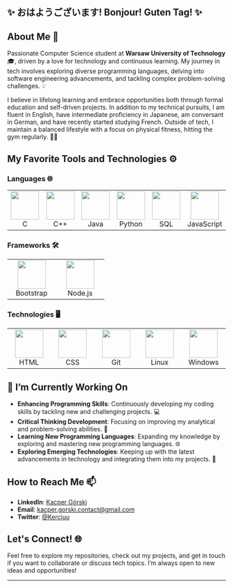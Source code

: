 ## ✨ おはようございます! Bonjour! Guten Tag! ✨

## About Me 🌟

Passionate Computer Science student at **Warsaw University of Technology** 🎓, driven by a love for technology and continuous learning. My journey in tech involves exploring diverse programming languages, delving into software engineering advancements, and tackling complex problem-solving challenges. 💡

I believe in lifelong learning and embrace opportunities both through formal education and self-driven projects. In addition to my technical pursuits, I am fluent in English, have intermediate proficiency in Japanese, am conversant in German, and have recently started studying French. Outside of tech, I maintain a balanced lifestyle with a focus on physical fitness, hitting the gym regularly. 🏋️‍♂️

## My Favorite Tools and Technologies ⚙️

### Languages 🌐

<table style="justify-content: center;">
  <tr>
    <td align="center" width="96">
         <img src="https://cdn.jsdelivr.net/gh/devicons/devicon@latest/icons/c/c-original.svg" width="65" height="65"/>
      <br>C
    </td>
    <td align="center" width="96">
         <img src="https://cdn.jsdelivr.net/gh/devicons/devicon@latest/icons/cplusplus/cplusplus-original.svg" width="65" height="65"/>
      <br>C++
    </td>
    <td align="center" width="96">
         <img src="https://cdn.jsdelivr.net/gh/devicons/devicon@latest/icons/java/java-original.svg" width="65" height="65"/>
      <br>Java
    </td>
    <td align="center" width="96">
         <img src="https://cdn.jsdelivr.net/gh/devicons/devicon@latest/icons/python/python-original.svg" width="65" height="65"/>
      <br>Python
    </td>
    <td align="center" width="96">
         <img src="https://cdn.jsdelivr.net/gh/devicons/devicon@latest/icons/azuresqldatabase/azuresqldatabase-original.svg" width="65" height="65"/>
      <br>SQL
    </td>
    <td align="center" width="96">
         <img src="https://cdn.jsdelivr.net/gh/devicons/devicon@latest/icons/javascript/javascript-original.svg" width="65" height="65"/>
      <br>JavaScript
    </td>
  </tr>
</table>

### Frameworks 🛠️

<table style="justify-content: center;">
  <tr>
    <td align="center" width="96">
         <img src="https://cdn.jsdelivr.net/gh/devicons/devicon@latest/icons/bootstrap/bootstrap-original.svg" width="65" height="65"/>
      <br>Bootstrap
    </td>
    <td align="center" width="96">
         <img src="https://cdn.jsdelivr.net/gh/devicons/devicon@latest/icons/nodejs/nodejs-original-wordmark.svg" width="65" height="65"/>
      <br>Node.js
    </td>
  </tr>
</table>

### Technologies 🖥️

<table style="justify-content: center;">
  <tr>
    <td align="center" width="96">
         <img src="https://cdn.jsdelivr.net/gh/devicons/devicon@latest/icons/html5/html5-original.svg" width="65" height="65"/>
      <br>HTML
    </td>
    <td align="center" width="96">
         <img src="https://cdn.jsdelivr.net/gh/devicons/devicon@latest/icons/css3/css3-original.svg" width="65" height="65"/>
      <br>CSS
    </td>
    <td align="center" width="96">
         <img src="https://cdn.jsdelivr.net/gh/devicons/devicon@latest/icons/git/git-original.svg" width="65" height="65"/>
      <br>Git
    </td>
    <td align="center" width="96">
         <img src="https://cdn.jsdelivr.net/gh/devicons/devicon@latest/icons/linux/linux-original.svg" width="65" height="65"/>
      <br>Linux
    </td>
    <td align="center" width="96">
         <img src="https://cdn.jsdelivr.net/gh/devicons/devicon@latest/icons/windows11/windows11-original.svg" width="65" height="65"/>
      <br>Windows
    </td>      
  </tr>
</table>

## 🔭 I’m Currently Working On

- **Enhancing Programming Skills**: Continuously developing my coding skills by tackling new and challenging projects. 💻
- **Critical Thinking Development**: Focusing on improving my analytical and problem-solving abilities. 🧠
- **Learning New Programming Languages**: Expanding my knowledge by exploring and mastering new programming languages. 🌐
- **Exploring Emerging Technologies**: Keeping up with the latest advancements in technology and integrating them into my projects. 🚀

## How to Reach Me 📫

- **LinkedIn**: [Kacper Górski](https://www.linkedin.com/in/kacper-gorski-se/)
- **Email**: [kacper.gorski.contact@gmail.com](mailto:kacper.gorski.contact@gmail.com)
- **Twitter**: [@Kerciuu](https://twitter.com/Kerciuu)

## Let's Connect! 🌐

Feel free to explore my repositories, check out my projects, and get in touch if you want to collaborate or discuss tech topics. I’m always open to new ideas and opportunities!

---
